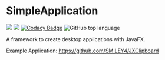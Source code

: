 # SimpleApplication
![](https://github.com/SMILEY4/SimpleApplication/workflows/build/badge.svg)
![](https://github.com/SMILEY4/SimpleApplication/workflows/checkstyle/badge.svg)
[![Codacy Badge](https://api.codacy.com/project/badge/Grade/d83e187444d94e1badda15591d181fde)](https://app.codacy.com/manual/SMILEY4/SimpleApplication?utm_source=github.com&utm_medium=referral&utm_content=SMILEY4/SimpleApplication&utm_campaign=Badge_Grade_Settings)
![GitHub top language](https://img.shields.io/github/languages/top/SMILEY4/SimpleApplication)

A framework to create desktop applications with JavaFX.

Example Application: https://github.com/SMILEY4/JXClipboard
